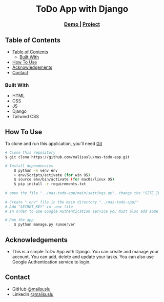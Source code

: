 <!-- Please update value in the {}  -->

<h1 align="center">ToDo App with Django</h1>


<div align="center">
  <h3>
    <a href="https://malisuslu.pythonanywhere.com/">
      Demo
    </a>
     | 
    <a href="https://github.com/malisuslu/mas-todo-app">
      Project
    </a>
 
  </h3>
</div>

<!-- TABLE OF CONTENTS -->

## Table of Contents

- [Table of Contents](#table-of-contents)
  - [Built With](#built-with)
- [How To Use](#how-to-use)
- [Acknowledgements](#acknowledgements)
- [Contact](#contact)

<!-- OVERVIEW -->

<!-- ## Overview

![screenshot](todo.PNG) -->

### Built With

<!-- This section should list any major frameworks that you built your project using. Here are a few examples.-->

- HTML
- CSS
- JS
- Django
- Tailwind CSS

## How To Use

<!-- This is an example, please update according to your application -->

To clone and run this application, you'll need [Git](https://git-scm.com) 
```bash
# Clone this repository
$ git clone https://github.com/malisuslu/mas-todo-app.git

# Install dependencies
    $ python -m venv env
    > env/Scripts/activate (for win OS)
    $ source env/bin/activate (for macOs/linux OS)
    $ pip install -r requirements.txt
    
# open the file "../mas-todo-app/main/settings.py", change the "SITE_ID" value from "2" to "1" and change the DEBUG value from "False" to "True" and save the file.
    
# Create ".env" file in the main directory "../mas-todo-app/"
# Add "SECRET_KEY" in .env file
# In order to use Google Authentication service you must also add some valid "GOOGLE_CLIENT_ID" and "GOOGLE_CLIENT_SECRET"

# Run the app
    $ python manage.py runserver
```

## Acknowledgements
- This is a simple ToDo App with Django. You can create and manage your account. You can add, delete and update your tasks. You can also use Google Authentication service to login. 

## Contact

- GitHub [@malisuslu](https://github.com/malisuslu)
- Linkedin [@malisuslu](https://www.linkedin.com/in/malisuslu/)
